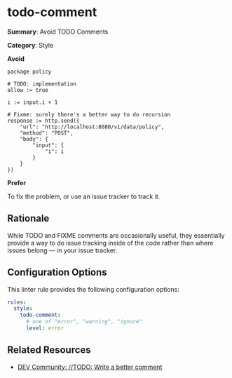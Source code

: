# todo-comment

**Summary**: Avoid TODO Comments

**Category**: Style

**Avoid**
```rego
package policy

# TODO: implementation
allow := true

i := input.i + 1

# Fixme: surely there's a better way to do recursion
response := http.send({
    "url": "http://localhost:8080/v1/data/policy",
    "method": "POST",
    "body": {
        "input": {
            "i": i
        }
    }
})
```

**Prefer**

To fix the problem, or use an issue tracker to track it.

## Rationale

While TODO and FIXME comments are occasionally useful, they essentially provide a way to do issue tracking inside of 
the code rather than where issues belong — in your issue tracker.

## Configuration Options

This linter rule provides the following configuration options:

```yaml
rules: 
  style:
    todo-comment:
      # one of "error", "warning", "ignore"
      level: error
```

## Related Resources

- [DEV Community: //TODO: Write a better comment](https://dev.to/adammc331/todo-write-a-better-comment-4c8c)
